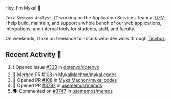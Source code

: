 Hey, I'm Mykal 👋

I'm a `Systems Analyst II` working on the Application Services Team at [UFV](https://ufv.ca). 
I help build, maintain, and support a whole bunch of our web applications, integrations, and internal tools for students, staff, and faculty.

On weekends, I take on freelance full-stack web-dev work through [Tinybox](https://tinybox.dev).

## Recent Activity 🚀

<!--START_SECTION:activity-->
1. ❗ Opened issue [#333](https://github.com/dotenvx/dotenvx/issues/333) in [dotenvx/dotenvx](https://github.com/dotenvx/dotenvx)
2. 🎉 Merged PR [#108](https://github.com/MykalMachon/mykal.codes/pull/108) in [MykalMachon/mykal.codes](https://github.com/MykalMachon/mykal.codes)
3. 💪 Opened PR [#108](https://github.com/MykalMachon/mykal.codes/pull/108) in [MykalMachon/mykal.codes](https://github.com/MykalMachon/mykal.codes)
4. 💪 Opened PR [#3797](https://github.com/usememos/memos/pull/3797) in [usememos/memos](https://github.com/usememos/memos)
5. 🗣 Commented on [#3747](https://github.com/usememos/memos/issues/3747#issuecomment-2278687567) in [usememos/memos](https://github.com/usememos/memos)
<!--END_SECTION:activity-->
